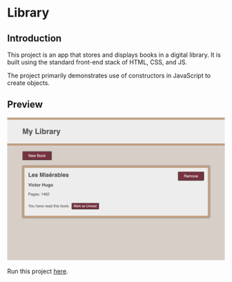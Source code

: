 # Library

## Introduction

This project is an app that stores and displays books in a digital library. It is built using the standard front-end stack of HTML, CSS, and JS.

The project primarily demonstrates use of constructors in JavaScript to create objects.

## Preview

[![Library preview](/library.png)](https://xsherryhe.github.io/library/)

Run this project [here](https://xsherryhe.github.io/library/).
